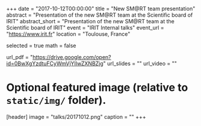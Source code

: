 +++
date = "2017-10-12T00:00:00"
title = "New SM@RT team presentation"
abstract = "Presentation of the new SM@RT team at the Scientific board of IRIT"
abstract_short = "Presentation of the new SM@RT team at the Scientific board of IRIT"
event = "IRIT Internal talks"
event_url = "https://www.irit.fr"
location = "Toulouse, France"

selected = true
math = false

url_pdf = "https://drive.google.com/open?id=0BwXgYzdtuFCyWmVjYlIwZXNBZjg"
url_slides = ""
url_video = ""

# Optional featured image (relative to `static/img/` folder).
[header]
image = "talks/20171012.png"
caption = ""
+++
